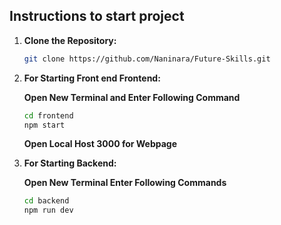 ## Instructions to start project

1. **Clone the Repository:**

   ```bash
   git clone https://github.com/Naninara/Future-Skills.git

   ```

2. **For Starting Front end Frontend:**

   **Open New Terminal and Enter Following Command**

   ```bash
   cd frontend
   npm start
   ```

   **Open Local Host 3000 for Webpage**

3. **For Starting Backend:**

   **Open New Terminal Enter Following Commands**

   ```bash
   cd backend
   npm run dev
   ```
